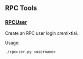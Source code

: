 RPC Tools
---------------------

### [RPCUser](/share/rpcuser) ###

Create an RPC user login cremixtial.

Usage:

    ./rpcuser.py <username>

